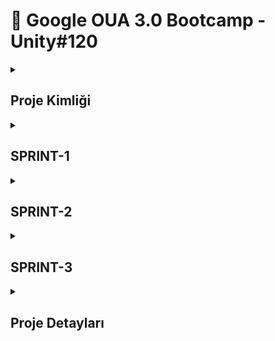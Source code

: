 <!-- ============================================================================================= TANITIM & ÜRÜN KİMLİĞİ ============================================================================================================= -->

# 👾 Google OUA 3.0 Bootcamp - Unity#120

<details>
  <summary><h2>Proje Kimliği</h2></summary>

## → Takım Üyeleri

| İsim          | Rol            | LinkedIn                           | GitHub                           |
|---------------|----------------|------------------------------------|----------------------------------|
| Yaman Ö.   | Product Owner & Developer          | <p align="center"><a href="https://www.linkedin.com/in/yamanozdogan/"><img src="https://upload.wikimedia.org/wikipedia/commons/c/ca/LinkedIn_logo_initials.png" width="20"></a></p> | <p align="center"><a href="https://github.com/Yaman3506"><img src="https://pngimg.com/uploads/github/github_PNG63.png" width="20"></a></p> |
| Yarkın G.   | Scrum Master & Developer          | <p align="center"><a href="https://www.linkedin.com/in/yrknn/"><img src="https://upload.wikimedia.org/wikipedia/commons/c/ca/LinkedIn_logo_initials.png" width="20"></a></p> | <p align="center"><a href="https://github.com/yrkn"><img src="https://pngimg.com/uploads/github/github_PNG63.png" width="20"></a></p> |
| Yakup T.   | Developer          | <p align="center"><a href="https://www.linkedin.com/in/yakup-taşpınar-a32664285/"><img src="https://upload.wikimedia.org/wikipedia/commons/c/ca/LinkedIn_logo_initials.png" width="20"></a></p> | <p align="center"><a href="https://github.com/jacobtsp"><img src="https://pngimg.com/uploads/github/github_PNG63.png" width="20"></a></p> |
| Zeynep İrem T.   | Developer          | <p align="center"><a href="https://www.linkedin.com/in/zeynepiremtekin/"><img src="https://upload.wikimedia.org/wikipedia/commons/c/ca/LinkedIn_logo_initials.png" width="20"></a></p> | <p align="center"><a href="https://github.com/Zeynepiremtekin"><img src="https://pngimg.com/uploads/github/github_PNG63.png" width="20"></a></p> |
<!-- | Zeynep E.   | ❌ Takıma Dahil Olmadı ❌ | <p align="center"><a href=" "><img src="https://upload.wikimedia.org/wikipedia/commons/c/ca/LinkedIn_logo_initials.png" width="20"></a></p> | <p align="center"><a href=" "><img src="https://pngimg.com/uploads/github/github_PNG63.png" width="20"></a></p> | --> 


## → Oyun İsmi
### **`Nightfall Defender`**

<p align="center">
<img src="screenshots/logo.gif" alt="Logo" width="800" height="300">  
</p>

## → Oyun Açıklaması

Nightfall Defender, 3D grafiklere sahip bir aksiyon oyunudur. Oyuncular, kasabanın geceleyin zombilere dönüşen karanlık tehlikesine karşı cesurca mücadele eden bir şerif olarak rol alırlar. Bu heyecan verici oyun deneyiminde, kasabanın sokaklarında dolaşan zombilere karşı koymak ve sakinleri korumak için silahlarını kullanırlar.

## → Oyun Özellikleri

- 3D TPS
- Shooter
- Nişancı
- Rekabetçi
- Strateji

## → Hedef Kitle

- Rekabetçi oyuncular
- 7+
- Aksiyon türü sevenler
- 3D TPS sevenler

## → Product Backlog'a ulaşmak için <a href="https://miro.com/app/board/uXjVK2W5oos=/?share_link_id=615510999047" target="_blank">tıkla</a>
</details>

<!-- ============================================================================================= TANITIM & ÜRÜN KİMLİĞİ ============================================================================================================= -->


<!-- ============================================================================================= SPRINT1 ============================================================================================================= -->

<details>
<summary><h2>SPRINT-1</h2></summary>

- İlk sprint içi puan kriteri 10 olarak belirlenmiş ve hedefe ulaşılmıştır.
- **Puan Tamamlama Mantığı** : Proje boyunca tamamlanması gereken backlog puanı 40 olarak belirlenmiştir.
- **Daily Scrum** toplantıları Discord üzerinden yapılmıştır. Gerek görüldüğü vakitlerde WhatsApp üzerinden desteklenmiştir.
- **Sprint Notları** : İlk sprintte takım üyeleri birbiri ile tanıştı ve takım içerisinde herkesin yetenekleri ve ilgi alanlarına göre görev dağılımı yapıldı. Oyuna karar verildikten sonra ilk iş olarak harita tasarımı yapıldı ve ardından daily scrumlarda seçilen karakter oyuna hareket sistemi ile birlikte eklenerek oyunun temeli hazırlandı. Sprint başında koyulan görevler,hedefler eksiksiz şekilde tamamlandı. İlk sprint tanışma ve adaptasyon odaklı geçtiğinden ötürü bir sonraki sprinte tam performans girilmesi gerektiği vurgulandı.

<details>
<summary><h3>Daily Scrum Screenshots</h3></summary>
<p align="center">
<img src="screenshots/dailyscrum1.png" width="500" height="auto">   
<img src="screenshots/dailyscrum2.png" width="500" height="auto">   
<img src="screenshots/dailyscrum3.png" width="500" height="auto">    
</p>
</details>  
  
<details>
<summary><h3>Sprint - 1 Board Update</h3></summary>
<img src="screenshots/sprint1boardupd.png" width="500" height="auto">    
</details>

<details>
<summary><h3>Oyun Durumu</h3></summary>
<p align="center">
<img src="screenshots/map1.png" width="500" height="auto">   
<img src="screenshots/map2.png" width="500" height="auto">   
<img src="screenshots/movement.png" width="500" height="auto">   
<img src="screenshots/karakter.png" width="500" height="auto">   
</p>
</details>

### Sprint Review
- Takım üyeleri tanıştı ve görev dağılımı yapıldı.
- Oyunun nasıl ilerleyeceği hakkında kararlar alındı.
- Harita, alınan kararlar doğrultusunda tasarlandı.
- Hareket sistemi hazırlandı ve animasyonlar verildi.
- Daily Scrum'larda seçilen karakter oyuna entegre edildi.

### Sprint Retrospective
- Takım içi dağıtılan rollerin 2. sprintte de geçerli olmasına karar verildi.
- II. Sprint'te projeye daha fazla odaklanılması gerektiği vurgulandı.
- II. Sprint'e dair bazı görevler verildi.
</details>

<!-- ============================================================================================= SPRINT2 ============================================================================================================= -->

<details>
<summary><h2>SPRINT-2</h2></summary>

- Sprint içi puan kriteri 15 olarak belirlenmiş ve hedefe ulaşılmıştır.
- **Puan Tamamlama Mantığı** : Proje boyunca tamamlanması gereken backlog puanı 40 olarak belirlenmiştir.
- **Daily Scrum** toplantıları Discord üzerinden yapılmıştır. Gerek görüldüğü vakitlerde WhatsApp üzerinden desteklenmiştir.
- **Sprint Notları** : İkinci sprintte oyuna full odak verilmiştir ve oyunun temeli üzerine her şey hazırlanmıştır. Üçüncü ve son sprinte zamansal olarak herhangi bir sıkıntı olmadan giriş yapılması beklenmekte.

<details>
<summary><h3>Daily Scrum Screenshots</h3></summary>
<p align="center">
<img src="screenshots/dailyscrum4.png" width="500" height="auto">   
<img src="screenshots/dailyscrum5.png" width="500" height="auto">   
</p>
</details>  
  
<details>
<summary><h3>Sprint - 2 Board Update</h3></summary>
<img src="screenshots/sprint2boardupd.png" width="500" height="auto">    
</details>

<details>
<summary><h3>Oyun Durumu</h3></summary>
<p align="center">
<img src="screenshots/s2g1.png" width="500" height="auto">   
<img src="screenshots/s2g2.png" width="500" height="auto">   
<img src="screenshots/s2g3.jpg" width="500" height="auto">   
</p>
</details>

### Sprint Review
- İlk sprintte yapılması istenen fakat tanışma&toplantılar sebebiyle yapılamayan sistemler yapıldı.
- Oyunun temel mekanikleri hazırlandı ve problemleri fixlendi.
- Son sprinte daha rahat girebilmek için çoğu sistem hazırlandı ve bug testleri yapıldı.

### Sprint Retrospective
- Takım içi dağıtılan rollerin son sprintte de geçerli olmasına karar verildi.
- Son sprinti sorunsuz tamamlamak için tekrardan full odak uyarısı yapıldı.
- III. sprinte dair tüm görevler verildi.
</details>

<!-- ============================================================================================= SPRINT3 ============================================================================================================= -->

<details>
<summary><h2>SPRINT-3</h2></summary>

- Sprint içi puan kriteri 15 olarak belirlenmiş ve hedefe ulaşılmıştır.
- **Puan Tamamlama Mantığı** : Proje boyunca tamamlanması gereken backlog puanı 40 olarak belirlenmiştir ve proje sonu 40 puana ulaşılmıştır.
- **Daily Scrum** toplantıları Discord üzerinden yapılmıştır. Gerek görüldüğü vakitlerde WhatsApp üzerinden desteklenmiştir.
- **Sprint Notları** : Üçüncü sprintte oyunun son sistemleri eklenmiştir ve tanıtımına dair görseller ve videolar hazırlanmıştır.

<details>
<summary><h3>Daily Scrum Screenshots</h3></summary>
<p align="center">
<img src="screenshots/dailyscrum4.png" width="500" height="auto">   
<img src="screenshots/dailyscrum5.png" width="500" height="auto">   
</p>
</details>  
  
<details>
<summary><h3>Sprint - 3 Board Update</h3></summary>
<img src="screenshots/sprint3boardupd.png" width="500" height="auto">    
</details>

<details>
<summary><h3>Oyun Durumu</h3></summary>
<p align="center">
<img src="screenshots/s3g1.png" width="500" height="auto">   
<img src="screenshots/s3g2.png" width="500" height="auto">   
<img src="screenshots/s3g3.png" width="500" height="auto">   
</p>
</details>

### Sprint Review
- İkinci sprintte hazırlanan sistemlerin bug'ları tespit edilip fixlendi.
- Son eklenmesi gereken sistemler eklendi ve bug'ları tespit edilip fixlendi.
- Oyun tanıtımına dair fotoğraf ve videolar hazırlandı.
- WebGL çıktısı alınıp itch.io sayfasına entegre edildi.
- Takım içi son değerlendirme toplantısı yapıldı.


### Sprint Retrospective
- Proje sonuna gelindi. Takım üyeleri arasında ileri tarihlerde yapılabilecek yeni projeler için iletişimde kalınacağına dair konuşmalar yapıldı.
  
</details>

<!-- ============================================================================================= PROJE ============================================================================================================= -->

<details>
<summary><h2>Proje Detayları</h2></summary>

### → itch.io WebGL çıktısı için <a href="https://yrkn.itch.io/bootcamp120" target="_blank">tıkla</a>

### → Bu projede ücretsiz Kenney assetleri kullanılmıştır.

<details>
<summary><h3>Oyun Kontrolleri</h3></summary>
<img src="screenshots/control.png" width="1000" height="auto">    
</details>

<details>
<summary><h3>Cinematics</h3></summary>
<p align="center">
<img src="screenshots/gameplay1.png" width="500" height="auto">   
<img src="screenshots/gameplay2.png" width="500" height="auto">   
<img src="screenshots/gameplay3.png" width="500" height="auto">   
<img src="screenshots/gameplay4.png" width="500" height="auto">   
<img src="screenshots/gameplay5.png" width="500" height="auto">   
<img src="screenshots/gameplay6.png" width="500" height="auto">
</p>
</details>

</details>

<!-- ============================================================================================= PROJE SONU ============================================================================================================= -->










